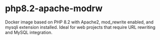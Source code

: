 # php8.2-apache-modrw
Docker image based on PHP 8.2 with Apache2, mod_rewrite enabled, and mysqli extension installed. Ideal for web projects that require URL rewriting and MySQL integration.

